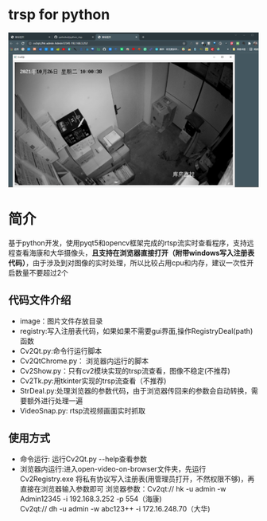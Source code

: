 # trsp for python

![](./image/show_image.png)
# 简介
基于python开发，使用pyqt5和opencv框架完成的rtsp流实时查看程序，支持远程查看海康和大华摄像头，**且支持在浏览器直接打开（附带windows写入注册表代码）**，由于涉及到对图像的实时处理，所以比较占用cpu和内存，建议一次性开启数量不要超过2个
## 代码文件介绍
- image：图片文件存放目录
- registry:写入注册表代码，如果如果不需要gui界面,操作RegistryDeal(path)函数
- Cv2Qt.py:命令行运行脚本
- Cv2QtChrome.py： 浏览器内运行的脚本
- Cv2Show.py：只有cv2模块实现的trsp流查看，图像不稳定(不推荐)
- Cv2Tk.py:用tkinter实现的trsp流查看（不推荐)
- StrDeal.py:处理浏览器的参数代码，由于浏览器传回来的参数会自动转换，需要额外进行处理一遍
- VideoSnap.py: rtsp流视频画面实时抓取
## 使用方式
- 命令运行: 运行Cv2Qt.py --help查看参数
- 浏览器内运行:进入open-video-on-browser文件夹，先运行Cv2Registry.exe 将私有协议写入注册表(用管理员打开，不然权限不够)，再直接在浏览器输入参数即可
    浏览器参数：Cv2qt:// hk -u admin -w Admin12345 -i 192.168.3.252 -p 554（海康)                    
                Cv2qt:// dh -u admin -w abc123++ -i 172.16.248.70（大华)
